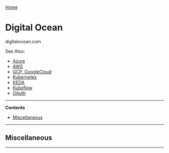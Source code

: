 [Home](Readme.md)
# Digital Ocean

digitalocean.com

See Also:

  - [Azure](Azure.md)
  - [AWS](AWS.md)
  - [GCP, GoogleCloud](GoogleCloud.md)
  - [Kubernetes](Kubernetes.md)
  - [KEDA](KEDA.md)
  - [Kubeflow](Kubeflow.md)
  - [OAuth](OAuth.md)

---

**Contents**

 - [Miscellaneous](DigitalOcean.md#miscellaneous)

---

## Miscellaneous

---
